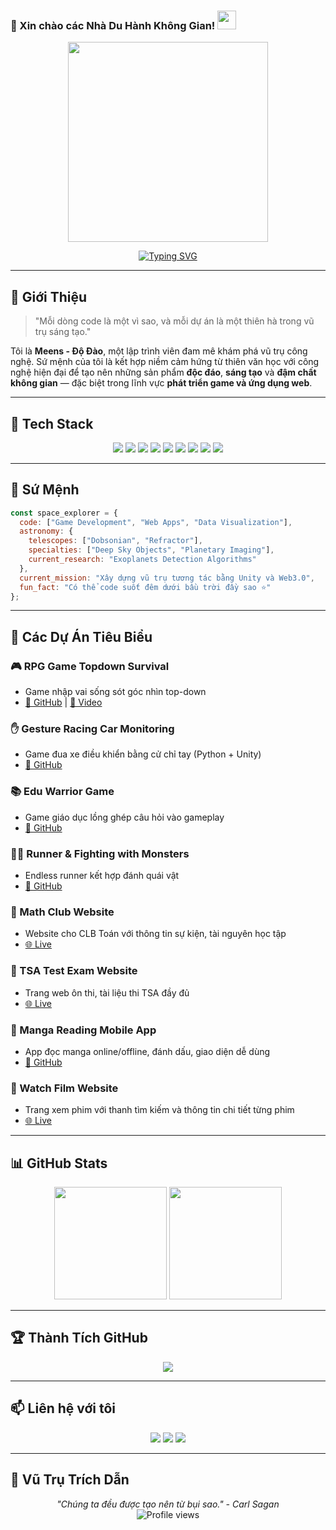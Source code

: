 ### 🌌 Xin chào các Nhà Du Hành Không Gian! <img src="https://media.giphy.com/media/hvRJCLFzcasrR4ia7z/giphy.gif" width="30px"/>

<p align="center">
  <img src="giphy.webp" width="320"/>
</p>

<p align="center">
  <a href="https://github.com/dodao123">
    <img src="https://readme-typing-svg.herokuapp.com?font=Orbitron&size=25&duration=4000&pause=1000&color=7CFC00&center=true&vCenter=true&width=435&lines=Game+Developer;Web+Developer;Creative+Technologist;Cosmic+Explorer" alt="Typing SVG" />
  </a>
</p>

---

## 🚀 Giới Thiệu

> "Mỗi dòng code là một vì sao, và mỗi dự án là một thiên hà trong vũ trụ sáng tạo."

Tôi là **Meens - Độ Đào**, một lập trình viên đam mê khám phá vũ trụ công nghệ. Sứ mệnh của tôi là kết hợp niềm cảm hứng từ thiên văn học với công nghệ hiện đại để tạo nên những sản phẩm **độc đáo**, **sáng tạo** và **đậm chất không gian** — đặc biệt trong lĩnh vực **phát triển game và ứng dụng web**.

---

## 🧰 Tech Stack

<div align="center">
  <img src="https://img.shields.io/badge/C-00599C?style=for-the-badge&logo=c&logoColor=white"/>
  <img src="https://img.shields.io/badge/C%2B%2B-00599C?style=for-the-badge&logo=c%2B%2B&logoColor=white"/>
  <img src="https://img.shields.io/badge/C%23-239120?style=for-the-badge&logo=c-sharp&logoColor=white"/>
  <img src="https://img.shields.io/badge/Python-3776AB?style=for-the-badge&logo=python&logoColor=white"/>
  <img src="https://img.shields.io/badge/JavaScript-F7DF1E?style=for-the-badge&logo=javascript&logoColor=black"/>
  <img src="https://img.shields.io/badge/Node.js-43853D?style=for-the-badge&logo=node.js&logoColor=white"/>
  <img src="https://img.shields.io/badge/React-20232A?style=for-the-badge&logo=react&logoColor=61DAFB"/>
  <img src="https://img.shields.io/badge/Unity-100000?style=for-the-badge&logo=unity&logoColor=white"/>
  <img src="https://img.shields.io/badge/Dart-0175C2?style=for-the-badge&logo=dart&logoColor=white"/>
</div>

---

## 🌠 Sứ Mệnh

```javascript
const space_explorer = {
  code: ["Game Development", "Web Apps", "Data Visualization"],
  astronomy: {
    telescopes: ["Dobsonian", "Refractor"],
    specialties: ["Deep Sky Objects", "Planetary Imaging"],
    current_research: "Exoplanets Detection Algorithms"
  },
  current_mission: "Xây dựng vũ trụ tương tác bằng Unity và Web3.0",
  fun_fact: "Có thể code suốt đêm dưới bầu trời đầy sao ⭐"
};
```

---

## 🚀 Các Dự Án Tiêu Biểu

### 🎮 RPG Game Topdown Survival

* Game nhập vai sống sót góc nhìn top-down
* [🔗 GitHub](https://github.com/dodao123/RPG-Indie-2D-Game) | [🎥 Video](https://www.youtube.com/embed/nf9i2Hxb5Mk)

### ✋ Gesture Racing Car Monitoring

* Game đua xe điều khiển bằng cử chỉ tay (Python + Unity)
* [🔗 GitHub](https://github.com/yourname/project2)

### 📚 Edu Warrior Game

* Game giáo dục lồng ghép câu hỏi vào gameplay
* [🔗 GitHub](https://github.com/dodao123/EduWarriorGamee)

### 🧟‍♂️ Runner & Fighting with Monsters

* Endless runner kết hợp đánh quái vật
* [🔗 GitHub](https://github.com/yourname/project4)

### 🧮 Math Club Website

* Website cho CLB Toán với thông tin sự kiện, tài nguyên học tập
* [🌐 Live](https://loptoancoxuan.vercel.app/)

### 🧪 TSA Test Exam Website

* Trang web ôn thi, tài liệu thi TSA đầy đủ
* [🌐 Live](http://tsatest.id.vn/)

### 📖 Manga Reading Mobile App

* App đọc manga online/offline, đánh dấu, giao diện dễ dùng
* [🔗 GitHub](https://github.com/dodao123/MangaReaderApp)

### 🎥 Watch Film Website

* Trang xem phim với thanh tìm kiếm và thông tin chi tiết từng phim
* [🌐 Live](https://movietrailerbydodao.vercel.app/#)

---

## 📊 GitHub Stats

<div align="center">
  <img height="180em" src="https://github-readme-stats.vercel.app/api?username=dodao123&show_icons=true&theme=tokyonight&include_all_commits=true&count_private=true"/>
  <img height="180em" src="https://github-readme-stats.vercel.app/api/top-langs/?username=dodao123&layout=compact&langs_count=7&theme=tokyonight"/>
</div>

---

## 🏆 Thành Tích GitHub

<div align="center">
  <img src="https://github-profile-trophy.vercel.app/?username=dodao123&theme=onedark&no-frame=true&column=7&margin-w=10&margin-h=10" />
</div>

---

## 📫 Liên hệ với tôi

<div align="center">
  <a href="https://facebook.com/profile.php?id=100028133171741"><img src="https://img.shields.io/badge/Facebook-1877F2?style=for-the-badge&logo=facebook&logoColor=white"/></a>
  <a href="https://linkedin.com/in/dodao123"><img src="https://img.shields.io/badge/LinkedIn-0A66C2?style=for-the-badge&logo=linkedin&logoColor=white"/></a>
  <a href="mailto:dodao123@example.com"><img src="https://img.shields.io/badge/Email-D14836?style=for-the-badge&logo=gmail&logoColor=white"/></a>
</div>

---

## 💫 Vũ Trụ Trích Dẫn

<div align="center">
  <em>"Chúng ta đều được tạo nên từ bụi sao." - Carl Sagan</em>
</div>

<div align="center">
  <img src="https://komarev.com/ghpvc/?username=dodao123&label=S%E1%BB%91%20l%C6%B0%E1%BB%A3t%20gh%C3%A9%20th%C4%83m&color=blueviolet&style=for-the-badge" alt="Profile views"/>
</div>

<!--
✨ Người khám phá được comment này là một nhà du hành thực thụ! 🚀
-->
